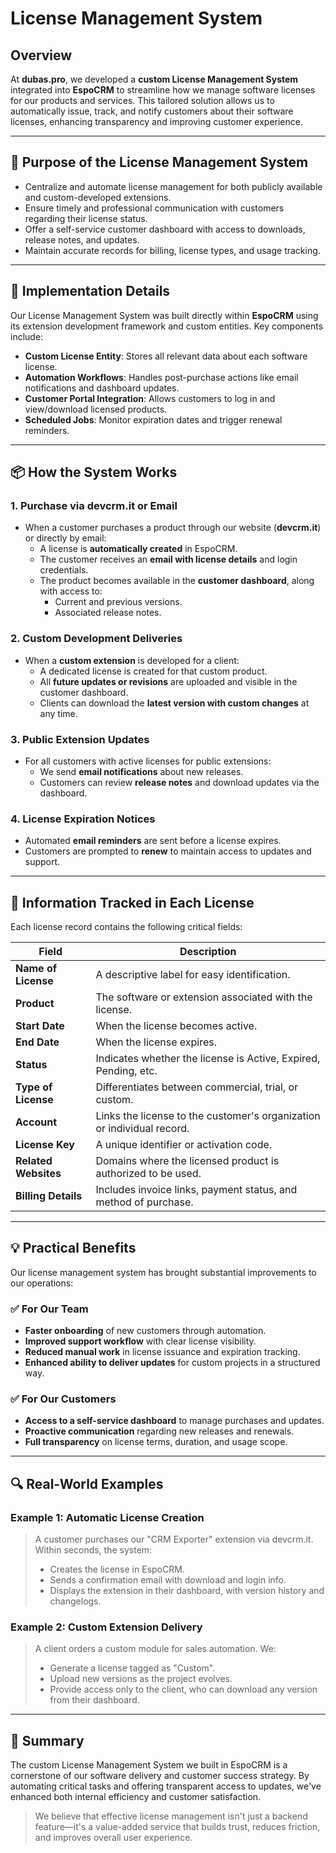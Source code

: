# License Management System

## Overview

At **dubas.pro**, we developed a **custom License Management System** integrated into **EspoCRM** to streamline how we manage software licenses for our products and services. This tailored solution allows us to automatically issue, track, and notify customers about their software licenses, enhancing transparency and improving customer experience.

---

## 🎯 Purpose of the License Management System

- Centralize and automate license management for both publicly available and custom-developed extensions.
- Ensure timely and professional communication with customers regarding their license status.
- Offer a self-service customer dashboard with access to downloads, release notes, and updates.
- Maintain accurate records for billing, license types, and usage tracking.

---

## 🧩 Implementation Details

Our License Management System was built directly within **EspoCRM** using its extension development framework and custom entities. Key components include:

- **Custom License Entity**: Stores all relevant data about each software license.
- **Automation Workflows**: Handles post-purchase actions like email notifications and dashboard updates.
- **Customer Portal Integration**: Allows customers to log in and view/download licensed products.
- **Scheduled Jobs**: Monitor expiration dates and trigger renewal reminders.

---

## 📦 How the System Works

### 1. **Purchase via devcrm.it or Email**

- When a customer purchases a product through our website (**devcrm.it**) or directly by email:
  - A license is **automatically created** in EspoCRM.
  - The customer receives an **email with license details** and login credentials.
  - The product becomes available in the **customer dashboard**, along with access to:
    - Current and previous versions.
    - Associated release notes.

### 2. **Custom Development Deliveries**

- When a **custom extension** is developed for a client:
  - A dedicated license is created for that custom product.
  - All **future updates or revisions** are uploaded and visible in the customer dashboard.
  - Clients can download the **latest version with custom changes** at any time.

### 3. **Public Extension Updates**

- For all customers with active licenses for public extensions:
  - We send **email notifications** about new releases.
  - Customers can review **release notes** and download updates via the dashboard.

### 4. **License Expiration Notices**

- Automated **email reminders** are sent before a license expires.
- Customers are prompted to **renew** to maintain access to updates and support.

---

## 🧾 Information Tracked in Each License

Each license record contains the following critical fields:

| Field | Description |
|-------|-------------|
| **Name of License** | A descriptive label for easy identification. |
| **Product** | The software or extension associated with the license. |
| **Start Date** | When the license becomes active. |
| **End Date** | When the license expires. |
| **Status** | Indicates whether the license is Active, Expired, Pending, etc. |
| **Type of License** | Differentiates between commercial, trial, or custom. |
| **Account** | Links the license to the customer's organization or individual record. |
| **License Key** | A unique identifier or activation code. |
| **Related Websites** | Domains where the licensed product is authorized to be used. |
| **Billing Details** | Includes invoice links, payment status, and method of purchase. |

---

## 💡 Practical Benefits

Our license management system has brought substantial improvements to our operations:

### ✅ For Our Team

- **Faster onboarding** of new customers through automation.
- **Improved support workflow** with clear license visibility.
- **Reduced manual work** in license issuance and expiration tracking.
- **Enhanced ability to deliver updates** for custom projects in a structured way.

### ✅ For Our Customers

- **Access to a self-service dashboard** to manage purchases and updates.
- **Proactive communication** regarding new releases and renewals.
- **Full transparency** on license terms, duration, and usage scope.

---

## 🔍 Real-World Examples

### Example 1: Automatic License Creation
> A customer purchases our "CRM Exporter" extension via devcrm.it. Within seconds, the system:
> - Creates the license in EspoCRM.
> - Sends a confirmation email with download and login info.
> - Displays the extension in their dashboard, with version history and changelogs.

### Example 2: Custom Extension Delivery
> A client orders a custom module for sales automation. We:
> - Generate a license tagged as "Custom".
> - Upload new versions as the project evolves.
> - Provide access only to the client, who can download any version from their dashboard.

---

## 🚀 Summary

The custom License Management System we built in EspoCRM is a cornerstone of our software delivery and customer success strategy. By automating critical tasks and offering transparent access to updates, we've enhanced both internal efficiency and customer satisfaction.

> We believe that effective license management isn't just a backend feature—it's a value-added service that builds trust, reduces friction, and improves overall user experience.
